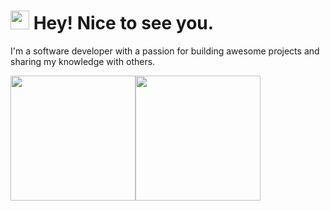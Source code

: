 <h1><img src="https://emojis.slackmojis.com/emojis/images/1531849430/4246/blob-sunglasses.gif?1531849430" width="30"/> Hey! Nice to see you.</h1>

I'm a software developer with a passion for building awesome projects and sharing my knowledge with others.



<img height="200px" src="https://streak-stats.demolab.com/?user=SonuBardai&theme=shades-of-purple&hide_border=true" /><img height="200px" src="https://github-readme-stats.vercel.app/api/top-langs/?username=SonuBardai&layout=donut&hide=css,html,ejs&theme=shades-of-purple&hide_border=true" />
